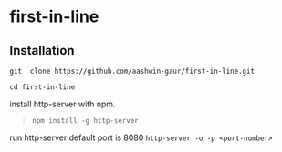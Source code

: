 # first-in-line



## Installation

`git  clone https://github.com/aashwin-gaur/first-in-line.git`

`cd first-in-line`

install http-server with npm.

> `npm install -g http-server`

run http-server
default port is 8080
`http-server -o -p <port-number>`

